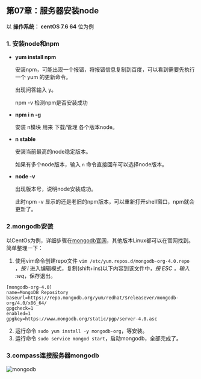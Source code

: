 

## 第07章：服务器安装node

以 **操作系统： centOS 7.6 64** 位为例

### 1. 安装node和npm

- **yum install npm**    

  安装npm，可能出现一个报错，将报错信息复制到百度，可以看到需要先执行一个 yum 的更新命令。

  出现问答输入  y。

  npm -v 检测npm是否安装成功

- **npm i n -g**

  安装 n模块 用来 下载/管理 各个版本node。

- **n stable**

  安装当前最高的node稳定版本。

  如果有多个node版本，输入 `n` 命令直接回车可以选择node版本。

- **node -v**

  出现版本号，说明node安装成功。

  此时npm -v 显示的还是老旧的npm版本，可以重新打开shell窗口，npm就会更新了。


### 2.mongodb安装

以CentOs为例，详细步骤在[mongodb官网](https://docs.mongodb.com/manual/tutorial/install-mongodb-on-red-hat/)，其他版本Linux都可以在官网找到。简单整理一下：

1. 使用vim命令创建repo文件 `vim /etc/yum.repos.d/mongodb-org-4.0.repo `，*按 i* 进入编辑模式，复制(shift+ins)以下内容到该文件中，*按 ESC* ，*输入 :wq*，保存退出。

```
[mongodb-org-4.0]
name=MongoDB Repository
baseurl=https://repo.mongodb.org/yum/redhat/$releasever/mongodb-org/4.0/x86_64/
gpgcheck=1
enabled=1
gpgkey=https://www.mongodb.org/static/pgp/server-4.0.asc
```

2. 运行命令 `sudo yum install -y mongodb-org`，等安装。
3. 运行命令 `sudo service mongod start`，启动mongodb，全部完成了。

### 3.compass连接服务器mongodb

![mongodb](https://afeifeifei.github.io/class-demo/img/mongodb.jpg)  